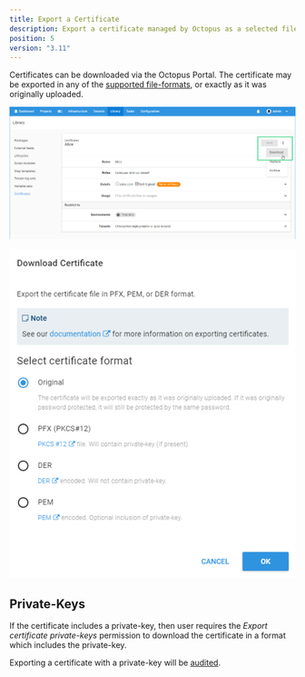 ```yaml
---
title: Export a Certificate 
description: Export a certificate managed by Octopus as a selected file-format 
position: 5 
version: "3.11"
---
```


Certificates can be downloaded via the Octopus Portal.  The certificate may be exported in any of the [supported file-formats](/docs/deploying-applications/certificates/file-formats.md), or exactly as it was originally uploaded.

![](download-certificate-btn.png "width=500")

![](download-certificate-dialog.png "width=500")

## Private-Keys

If the certificate includes a private-key, then user requires the _Export certificate private-keys_ permission to download the certificate in a format which includes the private-key. 

Exporting a certificate with a private-key will be [audited](/docs/administration/auditing.md).